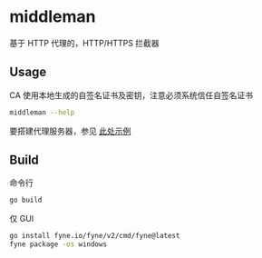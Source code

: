 # middleman

基于 HTTP 代理的，HTTP/HTTPS 拦截器

## Usage

CA 使用本地生成的自签名证书及密钥，注意必须系统信任自签名证书

```sh
middleman --help
```

要搭建代理服务器，参见 [此处示例](./server_examples)

## Build

命令行

```sh
go build
```

仅 GUI

```sh
go install fyne.io/fyne/v2/cmd/fyne@latest
fyne package -os windows
```
